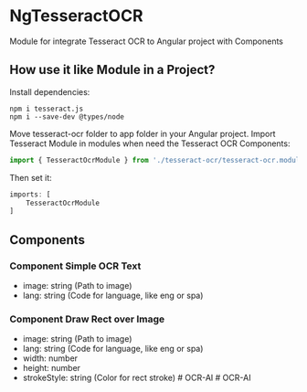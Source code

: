 # NgTesseractOCR

Module for integrate Tesseract OCR to Angular project with Components

## How use it like Module in a Project?

Install dependencies:

```
npm i tesseract.js
npm i --save-dev @types/node
```

Move tesseract-ocr folder to app folder in your Angular project. Import Tesseract Module in modules when need the Tesseract OCR Components:

```typescript
import { TesseractOcrModule } from './tesseract-ocr/tesseract-ocr.module';
```

Then set it:

```typescript
imports: [
    TesseractOcrModule
]
```
## Components
### Component Simple OCR Text

* image: string (Path to image)
* lang: string (Code for language, like eng or spa)

### Component Draw Rect over Image

* image: string (Path to image)
* lang: string (Code for language, like eng or spa)
* width: number
* height: number
* strokeStyle: string (Color for rect stroke)
#   O C R - A I  
 #   O C R - A I  
 